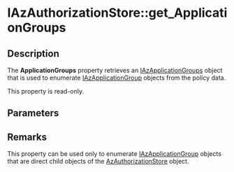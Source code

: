 # IAzAuthorizationStore::get_ApplicationGroups

## Description

The **ApplicationGroups** property retrieves an [IAzApplicationGroups](https://learn.microsoft.com/windows/desktop/api/azroles/nn-azroles-iazapplicationgroups) object that is used to enumerate [IAzApplicationGroup](https://learn.microsoft.com/windows/desktop/api/azroles/nn-azroles-iazapplicationgroup) objects from the policy data.

This property is read-only.

## Parameters

## Remarks

This property can be used only to enumerate [IAzApplicationGroup](https://learn.microsoft.com/windows/desktop/api/azroles/nn-azroles-iazapplicationgroup) objects that are direct child objects of the [AzAuthorizationStore](https://learn.microsoft.com/windows/desktop/api/azroles/nn-azroles-iazauthorizationstore) object.
